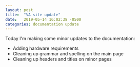 ```yaml
---
layout: post
title:  "VA site update"
date:   2019-05-14 16:02:38 -0500
categories: documentation update
---
```

Today I'm making some minor updates to the documentation:
  - Adding hardware requirements
  - Cleaning up grammar and spelling on the main page
  - Cleaning up headers and titles on minor pages

